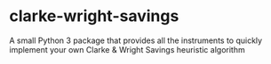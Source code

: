 # clarke-wright-savings
A small Python 3 package that provides all the instruments to quickly implement your own Clarke &amp; Wright Savings heuristic algorithm 
